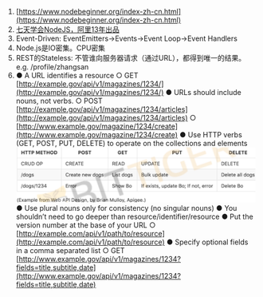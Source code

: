 1. [https://www.nodebeginner.org/index-zh-cn.html](https://www.nodebeginner.org/index-zh-cn.html)
2. [七天学会NodeJS，阿里13年出品](http://nqdeng.github.io/7-days-nodejs/)
3. Event-Driven: EventEmitters-&gt;Events-&gt;Event Loop-&gt;Event Handlers
4. Node.js是IO密集。CPU密集
5. REST的Stateless: 不管谁向服务器请求（通过URL），都得到唯一的结果。e.g. /profile/zhangsan
6. ● A URL identifies a resource
      ○ GET [http://example.gov/api/v1/magazines/1234/](http://example.gov/api/v1/magazines/1234/)
   ● URLs should include nouns, not verbs.
      ○ POST [http://example.gov/api/v1/magazines/1234/articles](http://example.gov/api/v1/magazines/1234/articles)
      ○ [http://www.example.gov/magazine/1234/create](http://www.example.gov/magazine/1234/create)
   ● Use HTTP verbs \(GET, POST, PUT, DELETE\) to operate on the collections and elements![](/assets/import.png)● Use plural nouns only for consistency \(no singular nouns\)
   ● You shouldn’t need to go deeper than
    resource/identifier/resource
   ● Put the version number at the base of your URL
   ○ [http://example.com/api/v1/path/to/resource](http://example.com/api/v1/path/to/resource)
   ● Specify optional fields in a comma separated list
   ○ GET
   [http://www.example.gov/api/v1/magazines/1234?fields=title,subtitle,date](http://www.example.gov/api/v1/magazines/1234?fields=title,subtitle,date)



